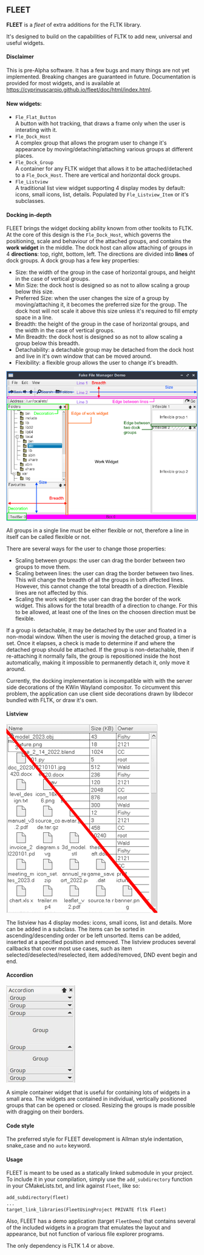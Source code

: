 ## FLEET
**FLEET** is a *fleet* of extra additions for the FLTK library.

It's designed to build on the capabilities of FLTK to add new, universal and useful widgets.

#### Disclaimer
This is pre-Alpha software. It has a few bugs and many things are not yet implemented. Breaking changes are guaranteed in future. Documentation is provided for most widgets, and is available at https://cyprinuscarpio.github.io/fleet/doc/html/index.html. 

#### New widgets:
- `Fle_Flat_Button`  
A button with hot tracking, that draws a frame only when the user is interating with it.
- `Fle_Dock_Host`  
A complex group that allows the program user to change it's appearance by moving/detaching/attaching various groups at different places.
- `Fle_Dock_Group`  
A container for any FLTK widget that allows it to be attached/detached to a `Fle_Dock_Host`. There are vertical and horizontal dock groups.
- `Fle_Listview`  
A traditional list view widget supporting 4 display modes by default: icons, small icons, list, details. Populated by `Fle_Listview_Item` or it's subclasses.

#### Docking in-depth
FLEET brings the widget docking ability known from other toolkits to FLTK. At the core of this design is the `Fle_Dock_Host`, which governs the positioning, scale and behaviour of the attached groups, and contains the **work widget** in the middle. The dock host can allow attaching of groups in 4 **directions**: top, right, bottom, left. The directions are divided into **lines** of dock groups. A dock group has a few key properties:
- Size: the width of the group in the case of horizontal groups, and height in the case of vertical groups.
- Min Size: the dock host is designed so as not to allow scaling a group below this size.
- Preferred Size: when the user changes the size of a group by moving/attaching it, it becomes the preferred size for the group. The dock host will not scale it above this size unless it's required to fill empty space in a line.
- Breadth: the height of the group in the case of horizontal groups, and the width in the case of vertical groups.
- Min Breadth: the dock host is designed so as not to allow scaling a group below this breadth.
- Detachability: a detachable group may be detached from the dock host and live in it's own window that can be moved around.
- Flexibility: a flexible group allows the user to change it's breadth.

![image](./docking_guide.png)

All groups in a single line must be either flexible or not, therefore a line in itself can be called flexible or not.

There are several ways for the user to change those properties:
- Scaling between groups: the user can drag the border between two groups to move them.
- Scaling between lines: the user can drag the border between two lines. This will change the breadth of all the groups in both affected lines. However, this cannot change the total breadth of a direction. Flexible lines are not affected by this.
- Scaling the work widget: the user can drag the border of the work widget. This allows for the total breadth of a direction to change. For this to be allowed, at least one of the lines on the choosen direction must be flexible.

If a group is detachable, it may be detached by the user and floated in a non-modal window. When the user is moving the detached group, a timer is set. Once it elapses, a check is made to determine if and where the detached group should be attached. If the group is non-detachable, then if re-attaching it normally fails, the group is repositioned inside the host automatically, making it impossible to permanently detach it, only move it around.

Currently, the docking implementation is incompatible with with the server side decorations of the KWin Wayland compositor. To circumvent this problem, the application can use client side decorations drawn by libdecor bundled with FLTK, or draw it's own.

#### Listview
![image](./listview.png)

The listview has 4 display modes: icons, small icons, list and details. More can be added in a subclass. The items can be sorted in ascending/descending order or be left unsorted. Items can be added, inserted at a specified position and removed. The listview produces several callbacks that cover most use cases, such as item selected/deselected/reselected, item added/removed, DND event begin and end.

#### Accordion
![image](./accordion.png)

A simple container widget that is useful for containing lots of widgets in a small area. The widgets are contained in individual, vertically positioned groups that can be opened or closed. Resizing the groups is made possible with dragging on their borders.

#### Code style
The preferred style for FLEET development is Allman style indentation, snake_case and no `auto` keyword.

#### Usage
FLEET is meant to be used as a statically linked submodule in your project. To include it in your compilation, simply use the `add_subdirectory` function in your CMakeLists.txt, and link against `Fleet`, like so:
```
add_subdirectory(fleet)
...
target_link_libraries(FleetUsingProject PRIVATE fltk Fleet)
```

Also, FLEET has a demo application (target `FleetDemo`) that contains several of the included widgets in a program that emulates the layout and appearance, but not function of various file explorer programs.

The only dependency is FLTK 1.4 or above.
